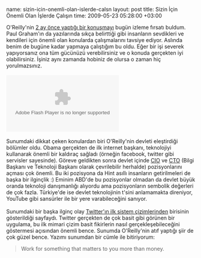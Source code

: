 name: sizin-icin-onemli-olan-islerde-calsn
layout: post
title: Sizin İçin Önemli Olan İşlerde Çalışın
time: 2009-05-23 05:28:00 +03:00

O'Reilly'nin <a href="http://en.oreilly.com/et2009/public/schedule/detail/7689">2 ay önce yaptığı bir konuşmayı</a> bugün izleme fırsatı buldum. Paul Graham'ın da yazılarında sıkça belirttiği gibi insanların sevdikleri ve kendileri için önemli olan konularda çalışmalarını tavsiye ediyor. Aslında benim de bugüne kadar yapmaya çalıştığım bu oldu. Eğer bir işi severek yapıyorsanız ona tüm gücünüzü verebilirsiniz ve o konuda gerçekten iyi olabilirsiniz. İşiniz aynı zamanda hobiniz de olursa o zaman hiç yorulmazsınız.<br /><br /><embed src="http://blip.tv/play/AfLSU4WZSQ" type="application/x-shockwave-flash" allowscriptaccess="always" allowfullscreen="true"></embed> <br /><br />Sunumdaki dikkat çeken konulardan biri O'Reilly'nin devleti eleştirdiği bölümler oldu. Obama gerçekten de ilk internet başkanı, teknolojiyi kullanarak önemli bir kaldıraç sağladı (örneğin facebook, twitter gibi servisler sayesinde). Göreve geldikten sonra devlet içinde <a href="http://en.wikipedia.org/wiki/Vivek_Kundra">CIO</a> ve <a href="http://en.wikipedia.org/wiki/Aneesh_Chopra">CTO</a> (Bilgi Başkanı ve Teknoloji Başkanı olarak çevrilebilir herhalde) pozisyonlarını açması çok önemli. Bu iki pozisyona da Hint asıllı insanların getirilmeleri de başka bir ilginçlik :) Eminim ABD'de bu pozisyonlar olmadan da devlet büyük oranda teknoloji danışmanlığı alıyordu ama pozisyonların sembolik değerleri de çok fazla. Türkiye'de ise devlet teknolojinin t'sini anlamamakta direniyor, YouTube gibi sansürler ile bir yere varabileceğini sanıyor. <br /><br />Sunumdaki bir başka ilginç olay <a href="http://www.flickr.com/photos/jackdorsey/182613360/">Twitter'ın ilk sistem çizimlerinden</a> birisinin gösterildiği sayfaydı. Twitter gerçekten de çok basit gibi görünen bir uygulama, bu ilk mimari çizim basit fikirlerin nasıl gerçekleşebileceğini göstermesi açısından önemli bence. Sunumda O'Reilly'nin atıf yaptığı şiir de çok güzel bence. Yazımı sunumdan bir cümle ile bitiriyorum:<br /><blockquote>Work for something that matters to you more than money.</blockquote>
